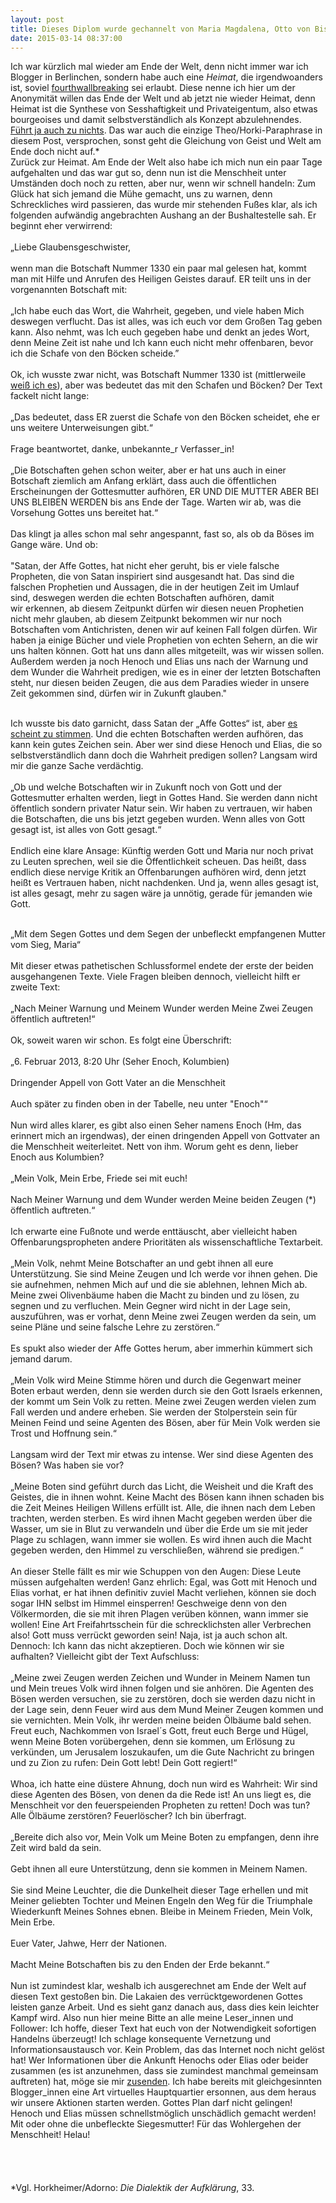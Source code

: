 ```yaml
---
layout: post
title: Dieses Diplom wurde gechannelt von Maria Magdalena, Otto von Bismarck und Baphomet
date: 2015-03-14 08:37:00
---
```


Ich war kürzlich mal wieder am Ende der Welt, denn nicht immer war ich Blogger in Berlinchen, sondern habe auch eine *Heimat*, die irgendwoanders ist, soviel [fourthwallbreaking](https://de.wikipedia.org/wiki/Vierte_Wand#Durchbrechung_der_vierten_Wand_.E2.80.93_narrative_Metalepse) sei erlaubt. Diese nenne ich hier um der Anonymität willen das Ende der Welt und ab jetzt nie wieder Heimat, denn Heimat ist die Synthese von Sesshaftigkeit und Privateigentum, also etwas bourgeoises und damit selbstverständlich als Konzept abzulehnendes. [Führt ja auch zu nichts](https://de.wikipedia.org/wiki/V%C3%B6lkisch). Das war auch die einzige Theo/Horki-Paraphrase in diesem Post, versprochen, sonst geht die Gleichung von Geist und Welt am Ende doch nicht auf.\*<br> Zurück zur Heimat. Am Ende der Welt also habe ich mich nun ein paar Tage aufgehalten und das war gut so, denn nun ist die Menschheit unter Umständen doch noch zu retten, aber nur, wenn wir schnell handeln: Zum Glück hat sich jemand die Mühe gemacht, uns zu warnen, denn Schreckliches wird passieren, das wurde mir stehenden Fußes klar, als ich folgenden aufwändig angebrachten Aushang an der Bushaltestelle sah. Er beginnt eher verwirrend:<br><br>
„Liebe Glaubensgeschwister,<br><br>
wenn man die Botschaft Nummer 1330 ein paar mal gelesen hat, kommt man mit Hilfe und Anrufen des Heiligen Geistes darauf. ER teilt uns in der vorgenannten Botschaft mit:<br><br>
„Ich habe euch das Wort, die Wahrheit, gegeben, und viele haben Mich deswegen verflucht. Das ist alles, was ich euch vor dem Großen Tag geben kann. Also nehmt, was Ich euch gegeben habe und denkt an jedes Wort, denn Meine Zeit ist nahe und Ich kann euch nicht mehr offenbaren, bevor ich die Schafe von den Böcken scheide.”<br><br>
Ok, ich wusste zwar nicht, was Botschaft Nummer 1330 ist (mittlerweile [weiß ich es](http://www.dasbuchderwahrheit.de/botschaften/2015/1330.htm)), aber was bedeutet das mit den Schafen und Böcken? Der Text fackelt nicht lange:<br><br>
„Das bedeutet, dass ER zuerst die Schafe von den Böcken scheidet, ehe er uns weitere Unterweisungen gibt.“<br><br>
Frage beantwortet, danke, unbekannte\_r Verfasser\_in!<br><br>
 „Die Botschaften gehen schon weiter, aber er hat uns auch in einer Botschaft ziemlich am Anfang erklärt, dass auch die öffentlichen Erscheinungen der Gottesmutter aufhören, ER UND DIE MUTTER ABER BEI UNS BLEIBEN WERDEN bis ans Ende der Tage. Warten wir ab, was die Vorsehung Gottes uns bereitet hat.“<br><br>
Das klingt ja alles schon mal sehr angespannt, fast so, als ob da Böses im Gange wäre. Und ob:<br><br>
"Satan, der Affe Gottes, hat nicht eher geruht, bis er viele falsche Propheten, die von Satan inspiriert sind ausgesandt hat. Das sind die falschen Prophetien und Aussagen, die in der heutigen Zeit im Umlauf sind, deswegen werden die echten Botschaften aufhören, damit wir erkennen, ab diesem Zeitpunkt dürfen wir diesen neuen Prophetien nicht mehr glauben, ab diesem Zeitpunkt bekommen wir nur noch Botschaften vom Antichristen, denen wir auf keinen Fall folgen dürfen. Wir haben ja einige Bücher und viele Prophetien von echten Sehern, an die wir uns halten können. Gott hat uns dann alles mitgeteilt, was wir wissen sollen. Außerdem werden ja noch Henoch und Elias uns nach der Warnung und dem Wunder die Wahrheit predigen, wie es in einer der letzten Botschaften steht, nur diesen beiden Zeugen, die aus dem Paradies wieder in unsere Zeit gekommen sind, dürfen wir in Zukunft glauben."<br><br>

Ich wusste bis dato garnicht, dass Satan der „Affe Gottes“ ist, aber [es scheint zu stimmen](http://kath-zdw.ch/forum/index.php?topic=678.0). Und die echten Botschaften werden aufhören, das kann kein gutes Zeichen sein. Aber wer sind diese Henoch und Elias, die so selbstverständlich dann doch die Wahrheit predigen sollen? Langsam wird mir die ganze Sache verdächtig.<br><br>
„Ob und welche Botschaften wir in Zukunft noch von Gott und der Gottesmutter erhalten werden, liegt in Gottes Hand. Sie werden dann nicht öffentlich sondern privater Natur sein. Wir haben zu vertrauen, wir haben die Botschaften, die uns bis jetzt gegeben wurden. Wenn alles von Gott gesagt ist, ist alles von Gott gesagt.“<br><br>
Endlich eine klare Ansage: Künftig werden Gott und Maria nur noch privat zu Leuten sprechen, weil sie die Öffentlichkeit scheuen. Das heißt, dass endlich diese nervige Kritik an Offenbarungen aufhören wird, denn jetzt heißt es Vertrauen haben, nicht nachdenken. Und ja, wenn alles gesagt ist, ist alles gesagt, mehr zu sagen wäre ja unnötig, gerade für jemanden wie Gott.<br><br>

„Mit dem Segen Gottes und dem Segen der unbefleckt empfangenen Mutter vom Sieg, Maria“<br><br>
Mit dieser etwas pathetischen Schlussformel endete der erste der beiden ausgehangenen Texte. Viele Fragen bleiben dennoch, vielleicht hilft er zweite Text:<br><br>
„Nach Meiner Warnung und Meinem Wunder werden Meine Zwei Zeugen öffentlich auftreten!“<br><br>
Ok, soweit waren wir schon. Es folgt eine Überschrift:<br><br>
„6. Februar 2013, 8:20 Uhr (Seher Enoch, Kolumbien)<br><br>
Dringender Appell von Gott Vater an die Menschheit<br><br>
Auch später zu finden oben in der Tabelle, neu unter "Enoch"“<br><br>
Nun wird alles klarer, es gibt also einen Seher namens Enoch (Hm, das erinnert mich an irgendwas), der einen dringenden Appell von Gottvater an die Menschheit weiterleitet. Nett von ihm. Worum geht es denn, lieber Enoch aus Kolumbien?<br><br>
„Mein Volk, Mein Erbe, Friede sei mit euch!<br><br>
Nach Meiner Warnung und dem Wunder werden Meine beiden Zeugen (\*) öffentlich auftreten.“<br><br>
Ich erwarte eine Fußnote und werde enttäuscht, aber vielleicht haben Offenbarungspropheten andere Prioritäten als wissenschaftliche Textarbeit.<br><br>
„Mein Volk, nehmt Meine Botschafter an und gebt ihnen all eure Unterstützung. Sie sind Meine Zeugen und Ich werde vor ihnen gehen. Die sie aufnehmen, nehmen Mich auf und die sie ablehnen, lehnen Mich ab. Meine zwei Olivenbäume haben die Macht zu binden und zu lösen, zu segnen und zu verfluchen. Mein Gegner wird nicht in der Lage sein, auszuführen, was er vorhat, denn Meine zwei Zeugen werden da sein, um seine Pläne und seine falsche Lehre zu zerstören.“<br><br>
Es spukt also wieder der Affe Gottes herum, aber immerhin kümmert sich jemand darum.<br><br>
„Mein Volk wird Meine Stimme hören und durch die Gegenwart meiner Boten erbaut werden, denn sie werden durch sie den Gott Israels erkennen, der kommt um Sein Volk zu retten. Meine zwei Zeugen werden vielen zum Fall werden und andere erheben. Sie werden der Stolperstein sein für Meinen Feind und seine Agenten des Bösen, aber für Mein Volk werden sie Trost und Hoffnung sein.“<br><br>
Langsam wird der Text mir etwas zu intense. Wer sind diese Agenten des Bösen? Was haben sie vor?<br><br>
„Meine Boten sind geführt durch das Licht, die Weisheit und die Kraft des Geistes, die in ihnen wohnt. Keine Macht des Bösen kann ihnen schaden bis die Zeit Meines Heiligen Willens erfüllt ist. Alle, die ihnen nach dem Leben trachten, werden sterben. Es wird ihnen Macht gegeben werden über die Wasser, um sie in Blut zu verwandeln und über die Erde um sie mit jeder Plage zu schlagen, wann immer sie wollen. Es wird ihnen auch die Macht gegeben werden, den Himmel zu verschließen, während sie predigen.“<br><br>
An dieser Stelle fällt es mir wie Schuppen von den Augen: Diese Leute müssen aufgehalten werden! Ganz ehrlich: Egal, was Gott mit Henoch und Elias vorhat, er hat ihnen definitiv zuviel Macht verliehen, können sie doch sogar IHN selbst im Himmel einsperren! Geschweige denn von den Völkermorden, die sie mit ihren Plagen verüben können, wann immer sie wollen! Eine Art Freifahrtsschein für die schrecklichsten aller Verbrechen also! Gott muss verrückt geworden sein! Naja, ist ja auch schon alt. Dennoch: Ich kann das nicht akzeptieren. Doch wie können wir sie aufhalten? Vielleicht gibt der Text Aufschluss:<br><br>
„Meine zwei Zeugen werden Zeichen und Wunder in Meinem Namen tun und Mein treues Volk wird ihnen folgen und sie anhören. Die Agenten des Bösen werden versuchen, sie zu zerstören, doch sie werden dazu nicht in der Lage sein, denn Feuer wird aus dem Mund Meiner Zeugen kommen und sie vernichten. Mein Volk, ihr werden meine beiden Ölbäume bald sehen. Freut euch, Nachkommen von Israel´s Gott, freut euch Berge und Hügel, wenn Meine Boten vorübergehen, denn sie kommen, um Erlösung zu verkünden, um Jerusalem loszukaufen, um die Gute Nachricht zu bringen und zu Zion zu rufen: Dein Gott lebt! Dein Gott regiert!“<br><br>
Whoa, ich hatte eine düstere Ahnung, doch nun wird es Wahrheit: Wir sind diese Agenten des Bösen, von denen da die Rede ist! An uns liegt es, die Menschheit vor den feuerspeienden Propheten zu retten! Doch was tun? Alle Ölbäume zerstören? Feuerlöscher? Ich bin überfragt.<br><br>
„Bereite dich also vor, Mein Volk um Meine Boten zu empfangen, denn ihre Zeit wird bald da sein.<br><br>
Gebt ihnen all eure Unterstützung, denn sie kommen in Meinem Namen.<br><br>
Sie sind Meine Leuchter, die die Dunkelheit dieser Tage erhellen und mit Meiner geliebten Tochter und Meinen Engeln den Weg für die Triumphale Wiederkunft Meines Sohnes ebnen. Bleibe in Meinem Frieden, Mein Volk, Mein Erbe.<br><br>
Euer Vater, Jahwe, Herr der Nationen.<br><br>
Macht Meine Botschaften bis zu den Enden der Erde bekannt.“<br><br>
Nun ist zumindest klar, weshalb ich ausgerechnet am Ende der Welt auf diesen Text gestoßen bin. Die Lakaien des verrücktgewordenen Gottes leisten ganze Arbeit. Und es sieht ganz danach aus, dass dies kein leichter Kampf wird. Also nun hier meine Bitte an alle meine Leser\_innen und Follower: Ich hoffe, dieser Text hat euch von der Notwendigkeit sofortigen Handelns überzeugt! Ich schlage konsequente Vernetzung und Informationsaustausch vor. Kein Problem, das das Internet noch nicht gelöst hat! Wer Informationen über die Ankunft Henochs oder Elias oder beider zusammen (es ist anzunehmen, dass sie zumindest manchmal gemeinsam auftreten) hat, möge sie mir [zusenden](mailto:korruption@gmx.de). Ich habe bereits mit gleichgesinnten Blogger\_innen eine Art virtuelles Hauptquartier ersonnen, aus dem heraus wir unsere Aktionen starten werden. Gottes Plan darf nicht gelingen! Henoch und Elias müssen schnellstmöglich unschädlich gemacht werden! Mit oder ohne die unbefleckte Siegesmutter! Für das Wohlergehen der Menschheit! Helau!<br><br><br><br><br>                \*Vgl. Horkheimer/Adorno: *Die Dialektik der Aufklärung*, 33.
